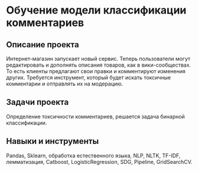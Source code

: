 # Обучение модели классификации комментариев

## Описание проекта
Интернет-магазин запускает новый сервис. Теперь пользователи могут редактировать и дополнять описания товаров, как в вики-сообществах. То есть клиенты предлагают свои правки и комментируют изменения других. Требуется инструмент, который будет искать токсичные комментарии и отправлять их на модерацию.

## Задачи проекта
Определение токсичности комментариев, решается задача бинарной классификации.

## Навыки и инструменты
Pandas, Sklearn, обработка естественного языка, NLP, NLTK, TF-IDF, лемматизация, Catboost, LogisticRegression, SDG, Pipeline, GridSearchCV.
